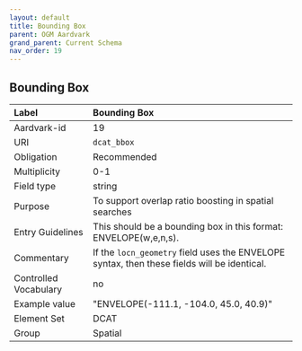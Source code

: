 ```yaml
---
layout: default
title: Bounding Box
parent: OGM Aardvark
grand_parent: Current Schema
nav_order: 19
---
```


## Bounding Box

| Label                 | Bounding Box                                                                                                             |
|:--------------------- |:------------------------------------------------------------------------------------------------------------------------ |
| Aardvark-id           | 19                                                                                                                       |
| URI                   | `dcat_bbox`                                                                                                              |
| Obligation            | Recommended                                                                                                              |
| Multiplicity          | 0-1                                                                                                                      |
| Field type            | string                                                                                                                   |
| Purpose               | To support overlap ratio boosting in spatial searches                                                                    |
| Entry Guidelines      | This should be a bounding box in this format: ENVELOPE(w,e,n,s).                                                         |
| Commentary            | If the `locn_geometry` field uses the ENVELOPE syntax, then these fields will be identical.                              |
| Controlled Vocabulary | no                                                                                                                       |
| Example value         | "ENVELOPE(-111.1, -104.0, 45.0, 40.9)"                                                                                   |
| Element Set           | DCAT                                                                                                                     |
| Group                 | Spatial                                                                                                                  |
